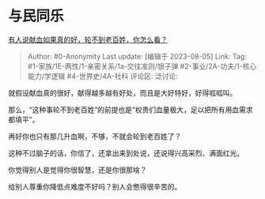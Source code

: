 # 与民同乐
[有人说献血如果真的好，轮不到老百姓，你怎么看？](https://www.zhihu.com/question/607114277/answer/3151772307)

> Author: #0-Anonymity
> Last update: [编辑于 2023-08-05]
> Link:
> Tag: #1-家族/1E-两性/1-亲密关系/1a-交往准则/银子弹  #2-事业/2A-功夫/1-核心能力/学逻辑 #4-世界史/4A-社科
> 评论区:
> 泛讨论:

就假设献血真的很好，献得越多越有好处，而且是大好特好，好得呱呱叫。

那么，“这种事轮不到老百姓”的前提也是“权贵们血量极大，足以把所有用血需求都填平”。

再好你也只有那几升血啊，不够，不就会轮到老百姓了？

这种不过脑子的话，你信了，还拿出来到处说，还说得兴高采烈、满面红光。

你觉得别人是觉得你很智慧，还是你很那啥？

给别人尊重你降低点难度不好吗？别人会憋得很辛苦的。

